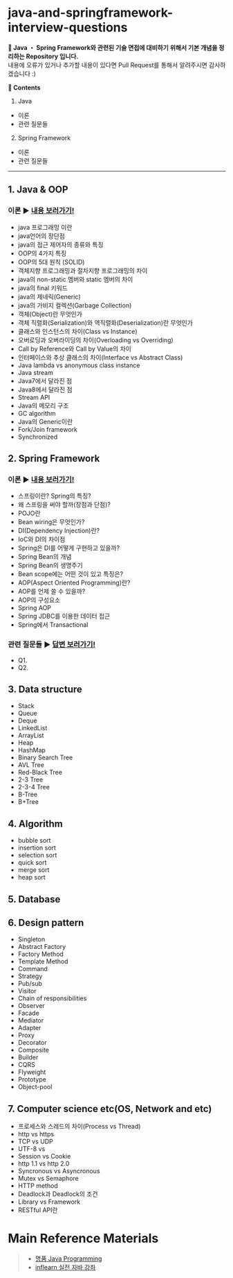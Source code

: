 # java-and-springframework-interview-questions
**:seedling: Java ・ Spring Framework와 관련된 기술 면접에 대비하기 위해서 기본 개념을 정리하는 Repository 입니다.**
<br> 내용에 오류가 있거나 추가할 내용이 있다면 Pull Request를 통해서 알려주시면 감사하겠습니다 :)


**:book: Contents**

1. Java
  * 이론
  * 관련 질문들
2. Spring Framework
  * 이론
  * 관련 질문들

---

## 1. Java & OOP
### 이론 :arrow_forward: [내용 보러가기!](/java/contents.md)
* java 프로그래밍 이란
* java언어의 장단점
* java의 접근 제어자의 종류와 특징
* OOP의 4가지 특징
* OOP의 5대 원칙 (SOLID)
* 객체지향 프로그래밍과 절차지향 프로그래밍의 차이
* java의 non-static 멤버와 static 멤버의 차이
* java의 final 키워드
* java의 제네릭(Generic)
* java의 가비지 컬렉션(Garbage Collection)
* 객체(Object)란 무엇인가
* 객체 직렬화(Serialization)와 역직렬화(Deserialization)란 무엇인가
* 클래스와 인스턴스의 차이(Class vs Instance)
* 오버로딩과 오버라이딩의 차이(Overloading vs Overriding)
* Call by Reference와 Call by Value의 차이
* 인터페이스와 추상 클래스의 차이(Interface vs Abstract Class)
* Java lambda vs anonymous class instance
* Java stream
* Java7에서 달라진 점
* Java8에서 달라진 점
* Stream API
* Java의 메모리 구조
* GC algorithm
* Java의 Generic이란
* Fork/Join framework
* Synchronized



## 2. Spring Framework
### 이론 :arrow_forward: [내용 보러가기!](/spring-framework/contents.md)
* 스프링이란? Spring의 특징?
* 왜 스프링을 써야 할까(장점과 단점)?
* POJO란
* Bean wiring은 무엇인가?
* DI(Dependency Injection)란?
* IoC와 DI의 차이점
* Spring은 DI를 어떻게 구현하고 있을까?
* Spring Bean의 개념
* Spring Bean의 생명주기
* Bean scope에는 어떤 것이 있고 특징은?
* AOP(Aspect Oriented Programming)란?
* AOP를 언제 쓸 수 있을까?
* AOP의 구성요소
* Spring AOP
* Spring JDBC를 이용한 데이터 접근
* Spring에서 Transactional

### 관련 질문들 :arrow_forward: [답변 보러가기!](/spring-framework/answer.md)
* Q1.
* Q2.

## 3. Data structure
* Stack
* Queue
* Deque
* LinkedList
* ArrayList
* Heap
* HashMap
* Binary Search Tree
* AVL Tree
* Red-Black Tree
* 2-3 Tree
* 2-3-4 Tree
* B-Tree
* B+Tree

## 4. Algorithm
* bubble sort
* insertion sort
* selection sort
* quick sort
* merge sort
* heap sort

## 5. Database

## 6. Design pattern
* Singleton
* Abstract Factory
* Factory Method
* Template Method
* Command
* Strategy
* Pub/sub
* Visitor
* Chain of responsibilities
* Observer
* Facade
* Mediator
* Adapter
* Proxy
* Decorator
* Composite
* Builder
* CQRS
* Flyweight
* Prototype
* Object-pool



## 7. Computer science etc(OS, Network and etc)
* 프로세스와 스레드의 차이(Process vs Thread)
* http vs https
* TCP vs UDP
* UTF-8 vs 
* Session vs Cookie
* http 1.1 vs http 2.0
* Syncronous vs Asyncronous
* Mutex vs Semaphore
* HTTP method
* Deadlock과 Deadlock의 조건
* Library vs Framework
* RESTful API란


# Main Reference Materials
> - [명품 Java Programming](https://www.booksr.co.kr/html/book/book.asp?seq=696811)
> - [inflearn 실전 자바 강좌](https://www.inflearn.com/course/%EC%8B%A4%EC%A0%84-%EC%9E%90%EB%B0%94-%EA%B0%95%EC%A2%8C/)
